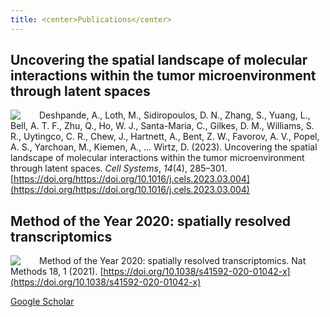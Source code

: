```yaml
---
title: <center>Publications</center>
---
```


## Uncovering the spatial landscape of molecular interactions within the tumor microenvironment through latent spaces

<img src="/fertiglab/images/cell-systems-cover.jpg" align="left" style="margin: 0px 30px 0px 0px;"/>

Deshpande, A., Loth, M., Sidiropoulos, D. N., Zhang, S., Yuang, L., Bell, A. T. F., Zhu, Q., Ho, W. J., Santa-Maria, C., Gilkes, D. M., Williams, S. R., Uytingco, C. R., Chew, J., Hartnett, A., Bent, Z. W., Favorov, A. V., Popel, A. S., Yarchoan, M., Kiemen, A., … Wirtz, D. (2023). Uncovering the spatial landscape of molecular interactions within the tumor microenvironment through latent spaces. *Cell Systems*, *14*(4), 285–301. [https://doi.org/https://doi.org/10.1016/j.cels.2023.03.004](https://doi.org/https://doi.org/10.1016/j.cels.2023.03.004)

## Method of the Year 2020: spatially resolved transcriptomics

<img src="/fertiglab/images/nature-methods-cover.png" align="left" style="margin: 0px 30px 0px 0px;"/>

Method of the Year 2020: spatially resolved transcriptomics. Nat Methods 18, 1 (2021). [https://doi.org/10.1038/s41592-020-01042-x](https://doi.org/10.1038/s41592-020-01042-x)

<p><a href="https://scholar.google.com/citations?user=nfCAUr8AAAAJ&hl=en&oi=ao" target="_blank">Google Scholar</a></p>
